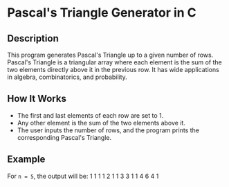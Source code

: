 # Pascal's Triangle Generator in C

## Description

This program generates Pascal's Triangle up to a given number of rows. Pascal's Triangle is a triangular array where each element is the sum of the two elements directly above it in the previous row. It has wide applications in algebra, combinatorics, and probability.

## How It Works

- The first and last elements of each row are set to 1.
- Any other element is the sum of the two elements above it.
- The user inputs the number of rows, and the program prints the corresponding Pascal's Triangle.

## Example

For `n = 5`, the output will be:
1 1 1 1 2 1 1 3 3 1 1 4 6 4 1
